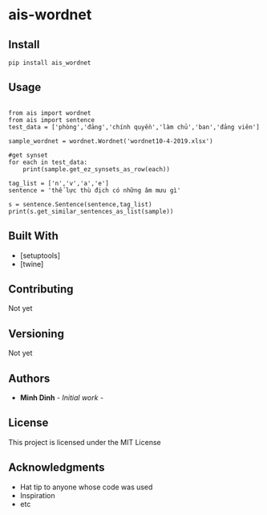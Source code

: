 # ais-wordnet

## Install

```
pip install ais_wordnet
```

## Usage

```

from ais import wordnet
from ais import sentence
test_data = ['phòng','đảng','chính quyền','làm chủ','ban','đảng viên']

sample_wordnet = wordnet.Wordnet('wordnet10-4-2019.xlsx')

#get synset
for each in test_data:
    print(sample.get_ez_synsets_as_row(each))

tag_list = ['n','v','a','e']
sentence = 'thế lực thù địch có những âm mưu gì'

s = sentence.Sentence(sentence,tag_list)
print(s.get_similar_sentences_as_list(sample))

```



## Built With

* [setuptools]
* [twine]

## Contributing

Not yet

## Versioning

Not yet

## Authors

* **Minh Dinh** - *Initial work* -



## License

This project is licensed under the MIT License 

## Acknowledgments

* Hat tip to anyone whose code was used
* Inspiration
* etc
